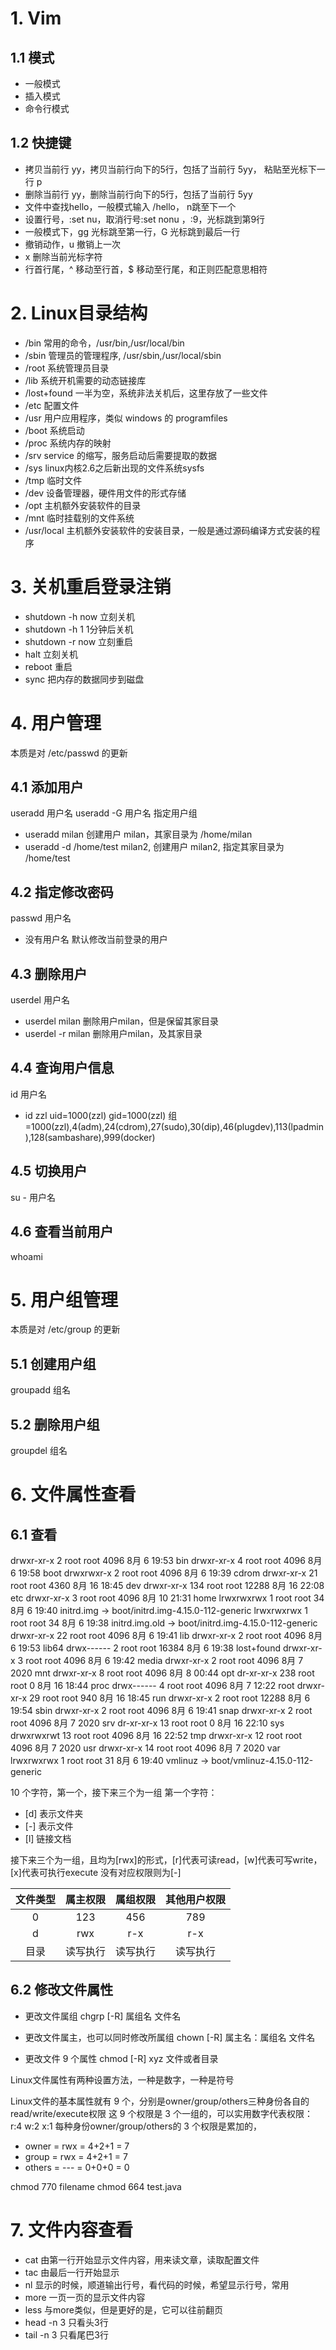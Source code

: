 # 1. Vim
## 1.1 模式
- 一般模式
- 插入模式
- 命令行模式
## 1.2 快捷键
- 拷贝当前行 yy，拷贝当前行向下的5行，包括了当前行 5yy， 粘贴至光标下一行 p
- 删除当前行 yy，删除当前行向下的5行，包括了当前行 5yy
- 文件中查找hello，一般模式输入 /hello， n跳至下一个
- 设置行号，:set nu，取消行号:set nonu ，:9，光标跳到第9行
- 一般模式下，gg 光标跳至第一行，G 光标跳到最后一行
- 撤销动作，u 撤销上一次
- x 删除当前光标字符
- 行首行尾，^ 移动至行首，$ 移动至行尾，和正则匹配意思相符

# 2. Linux目录结构
- /bin 常用的命令，/usr/bin,/usr/local/bin
- /sbin 管理员的管理程序, /usr/sbin,/usr/local/sbin
- /root 系统管理员目录
- /lib 系统开机需要的动态链接库
- /lost+found 一半为空，系统非法关机后，这里存放了一些文件
- /etc 配置文件
- /usr 用户应用程序，类似 windows 的 programfiles
- /boot 系统启动
- /proc 系统内存的映射
- /srv service 的缩写，服务启动后需要提取的数据
- /sys linux内核2.6之后新出现的文件系统sysfs
- /tmp 临时文件
- /dev 设备管理器，硬件用文件的形式存储
- /opt 主机额外安装软件的目录
- /mnt 临时挂载别的文件系统
- /usr/local 主机额外安装软件的安装目录，一般是通过源码编译方式安装的程序

# 3. 关机重启登录注销
- shutdown -h now 立刻关机
- shutdown -h 1 1分钟后关机
- shutdown -r now 立刻重启
- halt 立刻关机
- reboot 重启
- sync 把内存的数据同步到磁盘

# 4. 用户管理
本质是对 /etc/passwd 的更新
## 4.1 添加用户
useradd 用户名
useradd -G 用户名 指定用户组
- useradd milan 创建用户 milan，其家目录为 /home/milan
- useradd -d /home/test milan2, 创建用户 milan2, 指定其家目录为 /home/test

## 4.2 指定修改密码
passwd 用户名
- 没有用户名 默认修改当前登录的用户

## 4.3 删除用户
userdel 用户名
- userdel milan 删除用户milan，但是保留其家目录
- userdel -r milan 删除用户milan，及其家目录

## 4.4 查询用户信息
id 用户名
- id zzl
uid=1000(zzl) gid=1000(zzl) 组=1000(zzl),4(adm),24(cdrom),27(sudo),30(dip),46(plugdev),113(lpadmin),128(sambashare),999(docker)

## 4.5 切换用户
su - 用户名

## 4.6 查看当前用户
whoami

# 5. 用户组管理
本质是对 /etc/group 的更新
## 5.1 创建用户组
groupadd 组名

## 5.2 删除用户组
groupdel 组名

# 6. 文件属性查看
## 6.1 查看
drwxr-xr-x   2 root root  4096 8月   6 19:53 bin
drwxr-xr-x   4 root root  4096 8月   6 19:58 boot
drwxrwxr-x   2 root root  4096 8月   6 19:39 cdrom
drwxr-xr-x  21 root root  4360 8月  16 18:45 dev
drwxr-xr-x 134 root root 12288 8月  16 22:08 etc
drwxr-xr-x   3 root root  4096 8月  10 21:31 home
lrwxrwxrwx   1 root root    34 8月   6 19:40 initrd.img -> boot/initrd.img-4.15.0-112-generic
lrwxrwxrwx   1 root root    34 8月   6 19:38 initrd.img.old -> boot/initrd.img-4.15.0-112-generic
drwxr-xr-x  22 root root  4096 8月   6 19:41 lib
drwxr-xr-x   2 root root  4096 8月   6 19:53 lib64
drwx------   2 root root 16384 8月   6 19:38 lost+found
drwxr-xr-x   3 root root  4096 8月   6 19:42 media
drwxr-xr-x   2 root root  4096 8月   7  2020 mnt
drwxr-xr-x   8 root root  4096 8月   8 00:44 opt
dr-xr-xr-x 238 root root     0 8月  16 18:44 proc
drwx------   4 root root  4096 8月   7 12:22 root
drwxr-xr-x  29 root root   940 8月  16 18:45 run
drwxr-xr-x   2 root root 12288 8月   6 19:54 sbin
drwxr-xr-x   2 root root  4096 8月   6 19:41 snap
drwxr-xr-x   2 root root  4096 8月   7  2020 srv
dr-xr-xr-x  13 root root     0 8月  16 22:10 sys
drwxrwxrwt  13 root root  4096 8月  16 22:52 tmp
drwxr-xr-x  12 root root  4096 8月   7  2020 usr
drwxr-xr-x  14 root root  4096 8月   7  2020 var
lrwxrwxrwx   1 root root    31 8月   6 19:40 vmlinuz -> boot/vmlinuz-4.15.0-112-generic

10 个字符，第一个，接下来三个为一组
第一个字符：
- [d] 表示文件夹
- [-] 表示文件
- [l] 链接文档

接下来三个为一组，且均为[rwx]的形式，[r]代表可读read，[w]代表可写write，[x]代表可执行execute
没有对应权限则为[-]

| 文件类型 | 属主权限 | 属组权限 | 其他用户权限 |
| :------: | :------: | :------: | :----------: |
|    0     |   123    |   456    |     789      |
|    d     |   rwx    |   r-x    |     r-x      |
|   目录   | 读写执行 | 读写执行 |   读写执行   |

## 6.2 修改文件属性
- 更改文件属组
chgrp [-R] 属组名 文件名

- 更改文件属主，也可以同时修改所属组
chown [-R] 属主名：属组名 文件名

- 更改文件 9 个属性
chmod [-R] xyz 文件或者目录

Linux文件属性有两种设置方法，一种是数字，一种是符号

Linux文件的基本属性就有 9 个，分别是owner/group/others三种身份各自的read/write/execute权限
这 9 个权限是 3 个一组的，可以实用数字代表权限：
r:4   w:2   x:1
每种身份owner/group/others的 3 个权限是累加的，
- owner = rwx = 4+2+1 = 7
- group = rwx = 4+2+1 = 7
- others = --- = 0+0+0 = 0

chmod 770 filename
chmod 664 test.java

# 7. 文件内容查看
- cat 由第一行开始显示文件内容，用来读文章，读取配置文件
- tac 由最后一行开始显示
- nl 显示的时候，顺道输出行号，看代码的时候，希望显示行号，常用
- more 一页一页的显示文件内容
- less 与more类似，但是更好的是，它可以往前翻页
- head -n 3 只看头3行
- tail -n 3 只看尾巴3行



